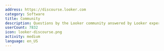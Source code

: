 ```yaml
---
address: https://discourse.looker.com
category: Software
title: Community
description: Questions by the Looker community answered by Looker experts
userCount: 7832
icon: looker-discourse.png
activity: medium
language: en_US
---
```

